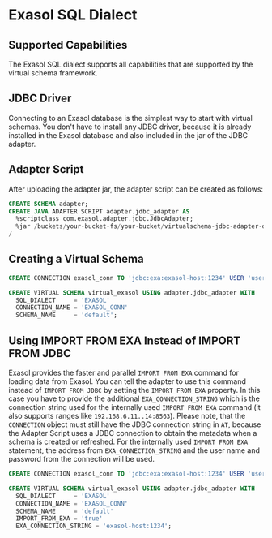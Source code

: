 # Exasol SQL Dialect

## Supported Capabilities

The Exasol SQL dialect supports all capabilities that are supported by the virtual schema framework.

## JDBC Driver

Connecting to an Exasol database is the simplest way to start with virtual schemas.
You don't have to install any JDBC driver, because it is already installed in the Exasol database and also included in the jar of the JDBC adapter.

## Adapter Script

After uploading the adapter jar, the adapter script can be created as follows:

```sql
CREATE SCHEMA adapter;
CREATE JAVA ADAPTER SCRIPT adapter.jdbc_adapter AS
  %scriptclass com.exasol.adapter.jdbc.JdbcAdapter;
  %jar /buckets/your-bucket-fs/your-bucket/virtualschema-jdbc-adapter-dist-1.19.1.jar;
/
```

## Creating a Virtual Schema

```sql
CREATE CONNECTION exasol_conn TO 'jdbc:exa:exasol-host:1234' USER 'user' IDENTIFIED BY 'pwd';

CREATE VIRTUAL SCHEMA virtual_exasol USING adapter.jdbc_adapter WITH
  SQL_DIALECT     = 'EXASOL'
  CONNECTION_NAME = 'EXASOL_CONN'
  SCHEMA_NAME     = 'default';
```

## Using IMPORT FROM EXA Instead of IMPORT FROM JDBC

Exasol provides the faster and parallel `IMPORT FROM EXA` command for loading data from Exasol. You can tell the adapter to use this command instead of `IMPORT FROM JDBC` by setting the `IMPORT_FROM_EXA` property. In this case you have to provide the additional `EXA_CONNECTION_STRING` which is the connection string used for the internally used `IMPORT FROM EXA` command (it also supports ranges like `192.168.6.11..14:8563`). Please note, that the `CONNECTION` object must still have the JDBC connection string in `AT`, because the Adapter Script uses a JDBC connection to obtain the metadata when a schema is created or refreshed. For the internally used `IMPORT FROM EXA` statement, the address from `EXA_CONNECTION_STRING` and the user name and password from the connection will be used.

```sql
CREATE CONNECTION exasol_conn TO 'jdbc:exa:exasol-host:1234' USER 'user' IDENTIFIED BY 'pwd';

CREATE VIRTUAL SCHEMA virtual_exasol USING adapter.jdbc_adapter WITH
  SQL_DIALECT     = 'EXASOL'
  CONNECTION_NAME = 'EXASOL_CONN'
  SCHEMA_NAME     = 'default'
  IMPORT_FROM_EXA = 'true'
  EXA_CONNECTION_STRING = 'exasol-host:1234';
```